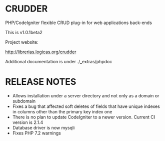 # CRUDDER

PHP/CodeIgniter flexible CRUD plug-in for web applications back-ends

This is v1.0.1beta2

Project website:

http://librerias.logicas.org/crudder

Additional documentation is under ./_extras/phpdoc 

# RELEASE NOTES

* Allows installation under a server directory and not only as a domain or subdomain
* Fixes a bug that affected soft deletes of fields that have unique indexes in columns other than the primary key index one
* There is no plan to update CodeIgniter to a newer version. Current CI version is 2.1.4
* Database driver is now mysqli
* Fixes PHP 7.2 warnings
